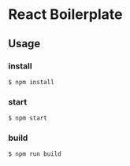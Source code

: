 # React Boilerplate

## Usage

### install

```
$ npm install
```

### start

```
$ npm start
```

### build

```
$ npm run build
```
